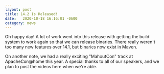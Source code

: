 ```yaml
---
layout: post
title: 14.2 Is Released!
date:   2020-10-18 16:16:01 -0600
category: news
---
```


Oh happy day! A lot of work went into this release with getting the build system to work again so that we can release 
binaries. There really weren't too many new features over 14.1, but binaries now exist in Maven.

On another note, we had a really exciting "MahoutCon" track at ApacheCon@home this year. A special thanks to all of our 
speakers, and we plan to post the videos here when we're able.   


